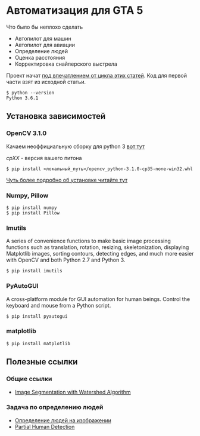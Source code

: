 # Автоматизация для GTA 5
Что было бы неплохо сделать
* Автопилот для машин
* Автопилот для авиации
* Определение людей
* Оценка расстояния
* Корректировка снайперского выстрела

Проект начат [под впечатлением от цикла этих статей](https://pythonprogramming.net/game-frames-open-cv-python-plays-gta-v/). Код для первой части взят из исходной статьи.


```
$ python --version
Python 3.6.1
```

## Установка зависимостей
### OpenCV 3.1.0
Качаем неоффициальную сборку для python 3
[вот тут](http://www.lfd.uci.edu/~gohlke/pythonlibs/#opencv)

_cpXX_ - версия вашего питона

```
$ pip install <локальный_путь>/opencv_python-3.1.0-cp35-none-win32.whl
```

[Чуть более подробно об установке читайте тут](http://san-tit.blogspot.ru/2016/03/opencv-310-python-35-windows.html)
### Numpy, Pillow
```
$ pip install numpy
$ pip install Pillow
```
### Imutils
A series of convenience functions to make basic image processing functions such as translation, rotation, resizing, skeletonization, displaying Matplotlib images, sorting contours, detecting edges, and much more easier with OpenCV and both Python 2.7 and Python 3.

```
$ pip install imutils
```

### PyAutoGUI 
A cross-platform module for GUI automation for human beings. Control the keyboard and mouse from a Python script.

```
$ pip install pyautogui
```
### matplotlib
```
$ pip install matplotlib
```
## Полезные ссылки
### Общие ссылки
* [Image Segmentation with Watershed Algorithm](http://docs.opencv.org/3.1.0/d3/db4/tutorial_py_watershed.html)
### Задача по определению людей 
* [Определение людей на изображении](http://www.pyimagesearch.com/2015/11/09/pedestrian-detection-opencv/)
* [Partial Human Detection](http://stackoverflow.com/questions/43099540/opencv-3-python-partial-human-detection)
